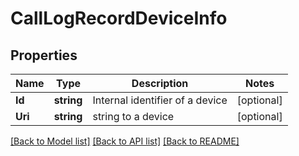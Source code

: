 # CallLogRecordDeviceInfo

## Properties
Name | Type | Description | Notes
------------ | ------------- | ------------- | -------------
**Id** | **string** | Internal identifier of a device | [optional] 
**Uri** | **string** | string to a device | [optional] 

[[Back to Model list]](../README.md#documentation-for-models) [[Back to API list]](../README.md#documentation-for-api-endpoints) [[Back to README]](../README.md)


